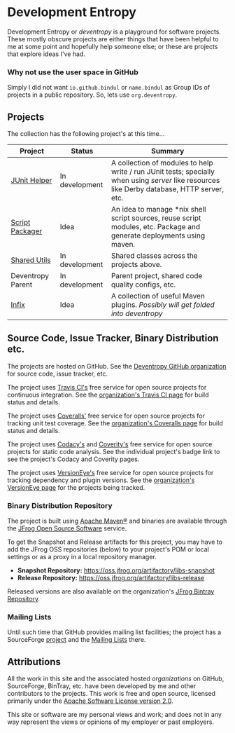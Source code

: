 <!--
Copyright 2016 Development Entropy (deventropy.org) Contributors

Licensed under the Apache License, Version 2.0 (the "License");
you may not use this file except in compliance with the License.
You may obtain a copy of the License at

    http://www.apache.org/licenses/LICENSE-2.0

Unless required by applicable law or agreed to in writing, software
distributed under the License is distributed on an "AS IS" BASIS,
WITHOUT WARRANTIES OR CONDITIONS OF ANY KIND, either express or implied.
See the License for the specific language governing permissions and
limitations under the License.
-->

# Development Entropy

Development Entropy or _deventropy_ is a playground for software projects. These mostly obscure projects are either
things that have been helpful to me at some point and hopefully help someone else; or these are projects that explore
ideas I've had.

### Why not use the user space in GitHub

Simply I did not want `io.github.bindul` or `name.bindul` as Group IDs of projects in a public repository. So, lets use
`org.deventropy`.

## Projects

The collection has the following project's at this time...

| Project | Status | Summary |
|---------|--------|---------|
| [JUnit Helper](./junit-helper/) | In development | A collection of modules to help write / run JUnit tests; specially when using _server_ like resources like Derby database, HTTP server, etc. |
| [Script Packager](./script-packager/) | Idea | An idea to manage *nix shell script sources, reuse script modules, etc. Package and generate deployments using maven. |
| [Shared Utils](./shared-utils/) | In development | Shared classes across the projects above. |
| Deventropy Parent | In development | Parent project, shared code quality configs, etc. |
| [Infix](http://infix.deventropy.org) | Idea | A collection of useful Maven plugins. _Possibly will get folded into deventropy_ | 

## Source Code, Issue Tracker, Binary Distribution etc.

The projects are hosted on GitHub. See the [Deventropy GitHub organization](https://github.com/deventropy/) for source
code, issue tracker, etc.

The project uses [Travis CI's](http://travis-ci.org/) free service for open source projects for continuous integration.
See the [organization's Travis CI page](https://travis-ci.org/deventropy/) for build status and details.

The project uses [Coveralls'](http://coveralls.io/) free service for open source projects for tracking unit test
coverage. See the [organization's Coveralls page](https://coveralls.io/github/deventropy/) for build status and
details.

The project uses [Codacy's](https://www.codacy.com/) and [Coverity's](http://www.coverity.com/) free service for open
source projects for static code analysis. See the individual project's badge link to see the project's Codacy and
Coverity pages.

The project uses [VersionEye's](https://www.versioneye.com/) free service for open source projects for tracking
dependency and plugin versions. See the [organization's VersionEye page](https://www.versioneye.com/organisations/deventropy/projects)
for the projects being tracked.

### <a name="repository"></a>Binary Distribution Repository

The project is built using [Apache Maven&reg;](http://maven.apache.org/) and binaries are available through the
[JFrog Open Source Software](https://oss.jfrog.org/webapp/#/home) service.

To get the Snapshot and Release artifacts for this project, you may have to add the JFrog OSS repositories (below) to
your project's POM or local settings or as a proxy in a local repository manager.

* **Snapshot Repository:** https://oss.jfrog.org/artifactory/libs-snapshot
* **Release Repository:** https://oss.jfrog.org/artifactory/libs-release

Released versions are also available on the organization's [JFrog Bintray Repository](https://dl.bintray.com/deventropy/repository).

### Mailing Lists

Until such time that GitHub provides mailing list facilities; the project has a SourceForge [project](https://sourceforge.net/projects/deventropy/)
and the [Mailing Lists](https://sourceforge.net/p/deventropy/lists/) there.

## Attributions

All the work in this site and the associated hosted _organizations_ on GitHub, SourceForge, BinTray, etc. have been
developed by me and other contributors to the projects. This work is free and open source, licensed primarily under the
[Apache Software License version 2.0](http://www.apache.org/licenses/LICENSE-2.0.txt).

This site or software are my personal views and work; and does not in any way represent the views or opinions of my
employer or past employers.
